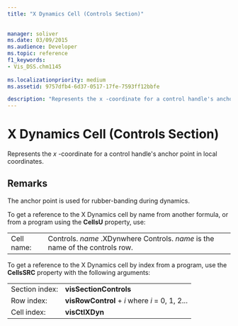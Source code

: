 ```yaml
---
title: "X Dynamics Cell (Controls Section)"
 
 
manager: soliver
ms.date: 03/09/2015
ms.audience: Developer
ms.topic: reference
f1_keywords:
- Vis_DSS.chm1145
 
ms.localizationpriority: medium
ms.assetid: 9757dfb4-6d37-0517-17fe-7593ff12bbfe

description: "Represents the x -coordinate for a control handle's anchor point in local coordinates."
---
```


# X Dynamics Cell (Controls Section)

Represents the  *x*  -coordinate for a control handle's anchor point in local coordinates. 
  
## Remarks

The anchor point is used for rubber-banding during dynamics.
  
To get a reference to the X Dynamics cell by name from another formula, or from a program using the **CellsU** property, use: 
  
|||
|:-----|:-----|
| Cell name:  <br/> | Controls.  *name*  .XDynwhere Controls.  *name*  is the name of the controls row. |
   
To get a reference to the X Dynamics cell by index from a program, use the **CellsSRC** property with the following arguments: 
  
|||
|:-----|:-----|
| Section index:  <br/> |**visSectionControls** <br/> |
| Row index:  <br/> |**visRowControl** +  *i*            where  *i*  = 0, 1, 2... |
| Cell index:  <br/> |**visCtlXDyn** <br/> |
   


